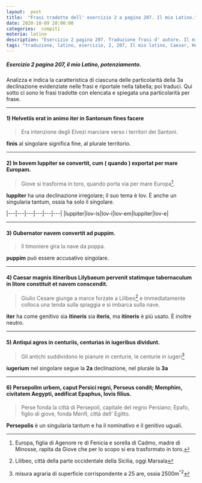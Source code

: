 ```yaml
---
layout:  post
title:  "Frasi tradotte dell' esercizio 2 a pagina 207. Il mio Latino."
date: 2020-10-09 20:00:00
categories:  compiti
materia: latino
description: "Esercizio 2 pagina 207. Traduzione frasi d' autore. Il mio Latino.Helvetiis erat in animo iter in Santonum fines facere. In bovem Iuppiter se convertit. Gubernator navem convertit ad puppim.Caesar magnis itineribus Lilybaeum pervenit statimque tabernaculum in litore constituit et navem conscendit.Antiqui agros in centuriis, centurias in iugeribus dividunt. Persepolim urbem, caput Persici regni, Perseus condit; Memphim, civitatem Aegypti, aedificat Epaphus, Iovis filius."
tags: "traduzione, latino, esercizio, 2, 207, Il mio latino, Caesar, Helvetiis, Persepolim, Antiqui, In Bovem"
---
```

##### Esercizio 2 pagina 207, il mio Latino, potenziamento.
Analizza e indica la caratteristica di ciascuna delle particolarità della 3a declinazione evidenziate nelle frasi e riportale nella tabella; poi traduci. Qui sotto ci sono le frasi tradotte con elencata e spiegata una particolarità per frase.

---

#### 1) Helvetiis erat in animo iter in Santonum fines facere

> Era intenzione degli Elvezi marciare verso i territori dei Santoni.

**finis** al singolare significa fine, al plurale territorio. 


---

#### 2) In bovem Iuppiter se convertit, cum ( quando )  exportat per mare Europam.

> Giove si trasforma in toro, quando porta via per mare Europa[^1].


**Iuppiter** ha una declinazione irregolare; il suo tema è Iov. È anche un singularia tantum, ossia ha solo il singolare.

|---|---|---|---|---|---|
|Iuppiter|Iov-is|Iov-i|Iov-em|Iuppiter|Iov-e|

---

#### 3) Gubernator navem convertit ad puppim.

> Il timoniere gira la nave da poppa.


**puppim** può essere accusativo singolare.


---

#### 4) Caesar magnis itineribus Lilybaeum pervenit statimque tabernaculum in litore constituit et navem conscendit.


> Giulio Cesare giunge a marce forzate a Lilibeo[^2]  e immediatamente colloca una tenda sulla spiaggia e si imbarca sulla nave.

**iter** ha come genitivo sia **itineris** sia **iteris**, ma **itineris** è più usato. È inoltre neutro.

---

#### 5) Antiqui agros in centuriis, centurias in iugeribus dividunt.


> Gli antichi suddividono le pianure in centurie, le centurie in iugeri[^3]


**iugerium** nel singolare segue la **2a** declinazione, nel plurale la **3a**


---

#### 6) Persepolim urbem, caput Persici regni, Perseus condit; Memphim, civitatem Aegypti, aedificat Epaphus, Iovis filius.

>Perse fonda la città di Persepoli, capitale del regno Persiano; Epafo, figlio di giove, fonda Menfi, città dell' Egitto.

**Persepolis** è un singularia tantum e ha il nominativo e il genitivo uguali.

[^1]: Europa, figlia di Agenore re di Fenicia e sorella di Cadmo, madre di Minosse, rapita da Giove che per lo scopo si era trasformato in toro.
[^2]: Lilibeo, città della parte occidentale della Sicilia, oggi Marsala
[^3]: misura agraria di superficie corrispondente a 25 are, ossia 2500m<sup>^2</sup>
